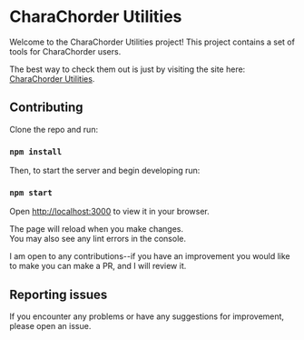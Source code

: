 # CharaChorder Utilities

Welcome to the CharaChorder Utilities project! This project contains a set of tools for CharaChorder users. 

The best way to check them out is just by visiting the site here: [CharaChorder Utilities](https://typing-tech.github.io/CharaChorder-utilities/).

## Contributing

Clone the repo and run:

### `npm install`

Then, to start the server and begin developing run: 

### `npm start`

Open [http://localhost:3000](http://localhost:3000) to view it in your browser.

The page will reload when you make changes.\
You may also see any lint errors in the console.

I am open to any contributions--if you have an improvement you would like to make you can make a PR, and I will review it.

## Reporting issues

If you encounter any problems or have any suggestions for improvement, please open an issue.